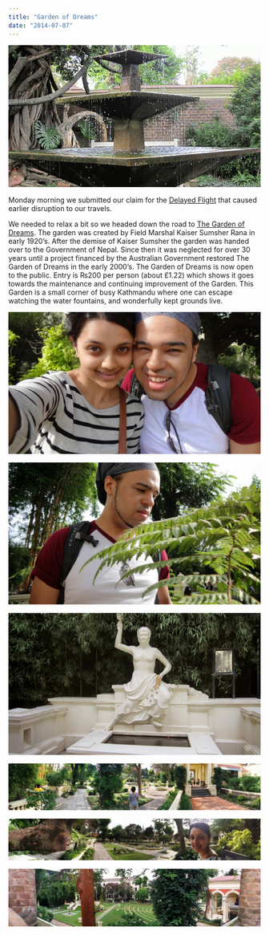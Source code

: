 ```yaml
---
title: "Garden of Dreams"
date: "2014-07-07"
---
```


[![](images/IMG_1986-MOTION.gif)](http://gonetraveling.me/wp-content/uploads/2014/07/IMG_1986-MOTION.gif)

Monday morning we submitted our claim for the [Delayed Flight](http:///2014/07/delayed/) that caused earlier disruption to our travels.

We needed to relax a bit so we headed down the road to [The Garden of Dreams](http://www.tripadvisor.co.uk/Attraction_Review-g293890-d1463768-Reviews-Garden_of_Dreams-Kathmandu_Kathmandu_Valley_Bagmati_Zone_Central_Region.html). The garden was created by Field Marshal Kaiser Sumsher Rana in early 1920’s. After the demise of Kaiser Sumsher the garden was handed over to the Government of Nepal. Since then it was neglected for over 30 years until a project financed by the Australian Government restored The Garden of Dreams in the early 2000’s. The Garden of Dreams is now open to the public. Entry is ₨200 per person (about £1.22) which shows it goes towards the maintenance and continuing improvement of the Garden. This Garden is a small corner of busy Kathmandu where one can escape watching the water fountains, and wonderfully kept grounds live.

![](images/Kim-and-Kyle-at-Garden-of-Dreams-1024x575.jpg)

![](images/DSC00062-1024x575.jpg)

![](images/IMG_2297-1024x575.jpg)

[![](images/PANO_20140707_161423-1024x190.jpg)](http://gonetraveling.me/wp-content/uploads/2014/07/PANO_20140707_161423.jpg)

[![](images/PANO_20140707_163050-1024x168.jpg)](http://gonetraveling.me/wp-content/uploads/2014/07/PANO_20140707_163050.jpg)

[![](images/PANO_20140707_172807-1024x234.jpg)](http://gonetraveling.me/wp-content/uploads/2014/07/PANO_20140707_172807.jpg)
